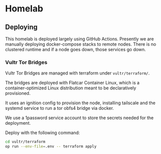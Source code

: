 # Homelab

## Deploying
This homelab is deployed largely using GitHub Actions. Presently we are manually deploying docker-compose stacks to remote nodes. There is no clustered runtime and if a node goes down, those services go down.

### Vultr Tor Bridges

Vultr Tor Bridges are managed with terraform under `vultr/terraform/`.

The bridges are deployed with Flatcar Container Linux, which is a
container-optimized Linux distribution meant to be declaratively provisioned.

It uses an ignition config to provision the node, installing
tailscale and the systemd service to run a tor obfs4 bridge via docker.

We use a 1password service account to store the secrets needed for the
deployment.

Deploy with the following command:

```sh
cd vultr/terraform
op run --env-file=.env -- terraform apply
```
